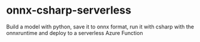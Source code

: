 # onnx-csharp-serverless
Build a model with python, save it to onnx format, run it with csharp with the onnxruntime and deploy to a serverless Azure Function
